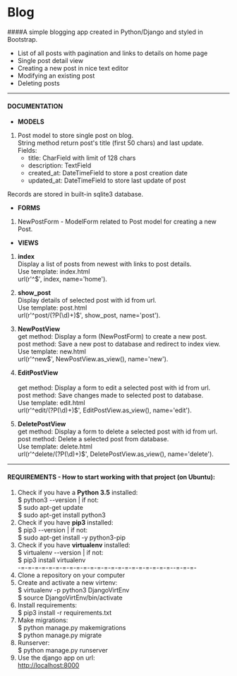 # Blog
####A simple blogging app created in Python/Django and styled in Bootstrap.
- List of all posts with pagination and links to details on home page
- Single post detail view
- Creating a new post in nice text editor
- Modifying an existing post
- Deleting posts

<hr>

#### DOCUMENTATION
- <b>MODELS</b><br/>
1. Post model to store single post on blog.<br/>
String method return post's title (first 50 chars) and last update.<br/>
Fields:<br/>
    * title: CharField with limit of 128 chars
    * description: TextField
    * created_at: DateTimeField to store a post creation date
    * updated_at: DateTimeField to store last update of post
    
Records are stored in built-in sqlite3 database.

- <b>FORMS</b><br/>
1. NewPostForm - ModelForm related to Post model for creating a new Post.

- <b>VIEWS</b><br/>
1. <b>index</b><br/>
Display a list of posts from newest with links to post details.<br/>
Use template: index.html<br/>
url(r'^$', index, name='home').

2. <b>show_post</b><br/>
Display details of selected post with id from url.<br/>
Use template: post.html<br/>
url(r'^post/(?P<id>(\d)+)$', show_post, name='post').

3. <b>NewPostView</b><br/>
get method: Display a form (NewPostForm) to create a new post.<br/>
post method: Save a new post to database and redirect to index view.<br/>
Use template: new.html<br/>
url(r'^new$', NewPostView.as_view(), name='new').

4. <b>EditPostView</b><br/>  
get method: Display a form to edit a selected post with id from url.<br/>
post method: Save changes made to selected post to database.<br/>
Use template: edit.html<br/>
url(r'^edit/(?P<id>(\d)+)$', EditPostView.as_view(), name='edit').

5. <b>DeletePostView</b><br/>
get method: Display a form to delete a selected post with id from url.<br/>
post method: Delete a selected post from database.<br/>
Use template: delete.html<br/>
url(r'^delete/(?P<id>(\d)+)$', DeletePostView.as_view(), name='delete').

<hr>

#### REQUIREMENTS - How to start working with that project (on Ubuntu):
1. Check if you have a <b>Python 3.5</b> installed:<br/> 
$ python3 --version | if not: <br/>
$ sudo apt-get update <br/>
$ sudo apt-get install python3
2. Check if you have <b>pip3</b> installed: <br/> 
$ pip3 --version | if not: <br/> 
$ sudo apt-get install -y python3-pip
3. Check if you have <b>virtualenv</b> installed: <br/>
$ virtualenv --version | if not: <br/>
$ pip3 install virtualenv
<br/> -=-=-=-=-=-=-=-=-=-=-=-=-=-=-=-=-=-=-=-=-=-=--=-=-=-
4. Clone a repository on your computer
5. Create and activate a new virtenv: <br/>
$ virtualenv -p python3 DjangoVirtEnv <br/>
$ source DjangoVirtEnv/bin/activate
6. Install requirements: <br/>
$ pip3 install -r requirements.txt
7. Make migrations: <br/>
$ python manage.py makemigrations <br/>
$ python manage.py migrate
8. Runserver: <br/>
$ python manage.py runserver
9. Use the django app on url: <br/>
<a href="http://localhost:8000/">http://localhost:8000</a>
